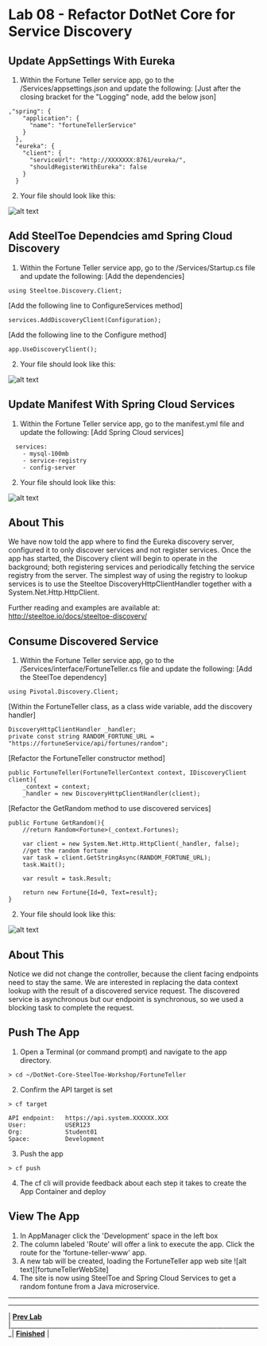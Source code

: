 [vsCodeFortuneTellerCs]: img/vsCodeFortuneTellerCs.png " "
[vsCodeAppSettingsCs]: img/vsCodeAppSettingsCs.png " "
[vsCodeStartupCs]: img/vsCodeStartupCs.png " "
[vsCodeManifestCs]: img/vsCodeManifestCs.png " "

# Lab 08 - Refactor DotNet Core for Service Discovery

## Update AppSettings With Eureka
1. Within the Fortune Teller service app, go to the /Services/appsettings.json and update the following:
[Just after the closing bracket for the "Logging" node, add the below json]
```
,"spring": {
    "application": {
      "name": "fortuneTellerService"
    }
  },
  "eureka": {
    "client": {
      "serviceUrl": "http://XXXXXXX:8761/eureka/",
      "shouldRegisterWithEureka": false
    }
  }
```
2. Your file should look like this:

![alt text][vsCodeAppSettingsCs]
## Add SteelToe Dependcies amd Spring Cloud Discovery
1. Within the Fortune Teller service app, go to the /Services/Startup.cs file and update the following:
[Add the dependencies]
```
using Steeltoe.Discovery.Client;
```
[Add the following line to ConfigureServices method]
```
services.AddDiscoveryClient(Configuration);
```
[Add the following line to the Configure method]
```
app.UseDiscoveryClient();
```
2. Your file should look like this:

![alt text][vsCodeStartupCs]
## Update Manifest With Spring Cloud Services
1. Within the Fortune Teller service app, go to the manifest.yml file and update the following:
[Add Spring Cloud services]
```
  services:
    - mysql-100mb
    - service-registry
    - config-server
```
2. Your file should look like this:

![alt text][vsCodeManifestCs]
## About This
We have now told the app where to find the Eureka discovery server, configured it to only discover services and not register services. Once the app has started, the Discovery client will begin to operate in the background; both registering services and periodically fetching the service registry from the server. The simplest way of using the registry to lookup services is to use the Steeltoe DiscoveryHttpClientHandler together with a System.Net.Http.HttpClient.

Further reading and examples are available at: http://steeltoe.io/docs/steeltoe-discovery/

## Consume Discovered Service
1. Within the Fortune Teller service app, go to the /Services/interface/FortuneTeller.cs file and update the following:
[Add the SteelToe dependency]
```
using Pivotal.Discovery.Client;
```
[Within the FortuneTeller class, as a class wide variable, add the discovery handler]
```
DiscoveryHttpClientHandler _handler;
private const string RANDOM_FORTUNE_URL = "https://fortuneService/api/fortunes/random";
```
[Refactor the FortuneTeller constructor method]
```
public FortuneTeller(FortuneTellerContext context, IDiscoveryClient client){
	_context = context;
	_handler = new DiscoveryHttpClientHandler(client);
```
[Refactor the GetRandom method to use discovered services]
```
public Fortune GetRandom(){
	//return Random<Fortune>(_context.Fortunes);

	var client = new System.Net.Http.HttpClient(_handler, false);
	//get the random fortune
	var task = client.GetStringAsync(RANDOM_FORTUNE_URL);
	task.Wait();

	var result = task.Result;

	return new Fortune{Id=0, Text=result};
}
```
2. Your file should look like this:

![alt text][vsCodeFortuneTellerCs]

## About This
Notice we did not change the controller, because the client facing endpoints need to stay the same. We are interested in replacing the data context lookup with the result of a discovered service request. The discovered service is asynchronous but our endpoint is synchronous, so we used a blocking task to complete the request.

## Push The App
1. Open a Terminal (or command prompt) and navigate to the app directory.
```
> cd ~/DotNet-Core-SteelToe-Workshop/FortuneTeller
```
2. Confirm the API target is set
```
> cf target

API endpoint:   https://api.system.XXXXXX.XXX
User:           USER123
Org:            Student01
Space:          Development
```
3. Push the app
```
> cf push
```
4. The cf cli will provide feedback about each step it takes to create the App Container and deploy

## View The App
1. In AppManager click the 'Development' space in the left box
2. The column labeled 'Route' will offer a link to execute the app. Click the route for the 'fortune-teller-www' app.
3. A new tab will be created, loading the FortuneTeller app web site
![alt text][fortuneTellerWebSite]
4. The site is now using SteelToe and Spring Cloud Services to get a random fontune from a Java microservice.


___

___
| **[Prev Lab](../Lab-07/README.md)** |_______________________________________________________________________________| **[Finished](../../README.md)** |